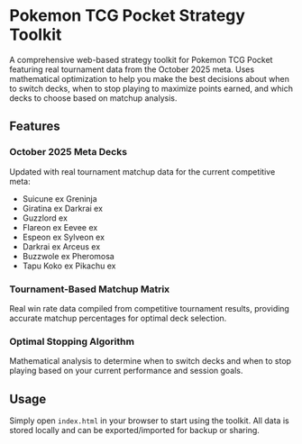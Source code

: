 # Pokemon TCG Pocket Strategy Toolkit

A comprehensive web-based strategy toolkit for Pokemon TCG Pocket featuring real tournament data from the October 2025 meta. Uses mathematical optimization to help you make the best decisions about when to switch decks, when to stop playing to maximize points earned, and which decks to choose based on matchup analysis.

## Features

### October 2025 Meta Decks
Updated with real tournament matchup data for the current competitive meta:
- Suicune ex Greninja
- Giratina ex Darkrai ex
- Guzzlord ex
- Flareon ex Eevee ex
- Espeon ex Sylveon ex
- Darkrai ex Arceus ex
- Buzzwole ex Pheromosa
- Tapu Koko ex Pikachu ex

### Tournament-Based Matchup Matrix
Real win rate data compiled from competitive tournament results, providing accurate matchup percentages for optimal deck selection.

### Optimal Stopping Algorithm
Mathematical analysis to determine when to switch decks and when to stop playing based on your current performance and session goals.

## Usage

Simply open `index.html` in your browser to start using the toolkit. All data is stored locally and can be exported/imported for backup or sharing.
